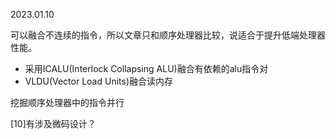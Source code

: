 2023.01.10

可以融合不连续的指令，所以文章只和顺序处理器比较，说适合于提升低端处理器性能。

* 采用ICALU(Interlock Collapsing ALU)融合有依赖的alu指令对
* VLDU(Vector Load Units)融合读内存

挖掘顺序处理器中的指令并行

[10]有涉及微码设计？
